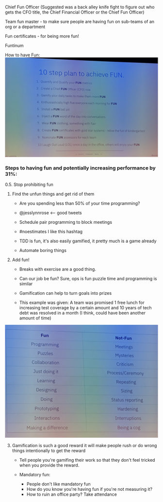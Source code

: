 Chief Fun Officer (Suggested was a back alley knife fight to figure out who gets the CFO title, the Chief Financial Officer or the Chief Fun Officer)

Team fun master - to make sure people are having fun on sub-teams of an org or a department

Fun certificates - for being more fun!

Funtinum

How to have Fun:
![img](pics/fun-steps.jpg)

### Steps to having fun and potentially increasing performance by 31%:

0.5.  Stop prohibiting fun
1.  Find the unfun things and get rid of them

    * Are you spending less than 50% of your time programming?

    * @jesslynnrose <-- good tweets

    * Schedule pair programming to block meetings

    * #noestimates
    I like this hashtag

    * TDD is fun, it's also easily gamified, it pretty much is a game already

    * Automate boring things


2.  Add fun!

    *   Breaks with exercise are a good thing.

    *   Can our job be fun? Sure, ops is fun puzzle time and programming is similar

    *   Gamification can help to turn goals into prizes

    *   This example was given:
    A team was promised 1 free lunch for increasing test coverage by a certain amount and 10 years of tech debt was resolved in a month (I think, could have been another amount of time)


![img](pics/fun-vs-not-fun.jpg)

3.  Gamification is such a good reward it will make people rush or do wrong things intentionally to get the reward

    *   Tell people you're gamifing their work so that they don't feel tricked when you provide the reward.

    *   Mandatory fun:
        *  People don't like mandatory fun
        *  How do you know you're having fun if you're not measuring it?
        *  How to ruin an office party? Take attendance
